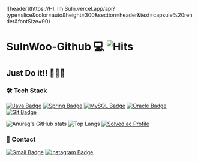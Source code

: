 ![header](https://HI. Im SuIn.vercel.app/api?type=slice&color=auto&height=300&section=header&text=capsule%20render&fontSize=90)

# SuInWoo-Github 💻  ![Hits](https://hits.seeyoufarm.com/api/count/incr/badge.svg?url=https%3A%2F%2Fgithub.com%2FSuInWoo&count_bg=%23E3CC35&title_bg=%23DF5B5B&icon=&icon_color=%23E7E7E7&title=hits&edge_flat=false)
## Just Do it!! 🚴🚴🚴

### 🛠 Tech Stack 

[![Java Badge](https://img.shields.io/badge/-Java-%23ff5545?style=flat-square&logo=Java&logoColor=white)](https://devdocs.programmers.co.kr/references/java/docs/api/index.html?overview-summary.html) [![Spring Badge](https://img.shields.io/badge/-Spring-green?style=flat-square&logo=Spring&logoColor=white)](https://spring.io/) [![MySQL Badge](https://img.shields.io/badge/-MySQL-%234479A1?style=flat-square&logo=MySQL&logoColor=white)](https://dev.mysql.com/doc/) [![Oracle Badge](https://img.shields.io/badge/-oracle-%23F80000?style=flat-square&logo=Oracle&logoColor=white)](https://www.oracle.com/kr/) [![Git Badge](https://img.shields.io/badge/-Git-%23F05032?style=flat-square&logo=Git&logoColor=white)](https://git-scm.com/doc)

![Anurag's GitHub stats](https://github-readme-stats-sigma-five.vercel.app/api?username=SuInWoo&show_icons=true&theme=onedark) ![Top Langs](https://github-readme-stats-sigma-five.vercel.app/api/top-langs/?username=SuInWoo&layout=compact)
[![Solved.ac Profile](http://mazassumnida.wtf/api/v2/generate_badge?boj=wbo1026)](https://solved.ac/profile/wbo1026)

### 📱 Contact 
[![Gmail Badge](https://img.shields.io/badge/Gmail-d14836?style=flat-square&logo=Gmail&logoColor=white&link=mailto:wbo1026@naver.com)](mailto:wbo1026@naver.com) [![Instagram Badge](https://img.shields.io/badge/-Instagram-%23E4405F?style=flat-square&logo=Instagram&logoColor=white)](https://www.instagram.com/suiin_._/)
